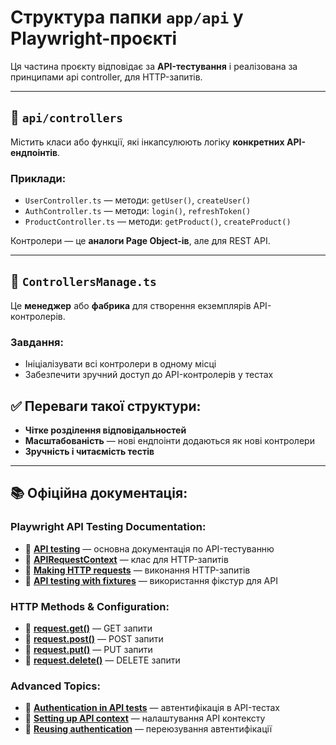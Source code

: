 # Структура папки `app/api` у Playwright-проєкті

Ця частина проєкту відповідає за **API-тестування** і реалізована за принципами api controller, для HTTP-запитів.

---

## 📁 `api/controllers`

Містить класи або функції, які інкапсулюють логіку **конкретних API-ендпоінтів**.

### Приклади:

- `UserController.ts` — методи: `getUser()`, `createUser()`
- `AuthController.ts` — методи: `login()`, `refreshToken()`
- `ProductController.ts` — методи: `getProduct()`, `createProduct()`

Контролери — це **аналоги Page Object-ів**, але для REST API.

---

## 📄 `ControllersManage.ts`

Це **менеджер** або **фабрика** для створення екземплярів API-контролерів.

### Завдання:

- Ініціалізувати всі контролери в одному місці
- Забезпечити зручний доступ до API-контролерів у тестах

## ✅ Переваги такої структури:

- **Чітке розділення відповідальностей**
- **Масштабованість** — нові ендпоінти додаються як нові контролери
- **Зручність і читаємість тестів**

---

## 📚 Офіційна документація:

### **Playwright API Testing Documentation:**

- 🔗 **[API testing](https://playwright.dev/docs/api-testing)** — основна документація по API-тестуванню
- 🔗 **[APIRequestContext](https://playwright.dev/docs/api/class-apirequestcontext)** — клас для HTTP-запитів
- 🔗 **[Making HTTP requests](https://playwright.dev/docs/api-testing#making-http-requests)** — виконання HTTP-запитів
- 🔗 **[API testing with fixtures](https://playwright.dev/docs/api-testing#api-testing-with-fixtures)** — використання фікстур для API

### **HTTP Methods & Configuration:**

- 🔗 **[request.get()](https://playwright.dev/docs/api/class-apirequestcontext#api-request-context-get)** — GET запити
- 🔗 **[request.post()](https://playwright.dev/docs/api/class-apirequestcontext#api-request-context-post)** — POST запити
- 🔗 **[request.put()](https://playwright.dev/docs/api/class-apirequestcontext#api-request-context-put)** — PUT запити
- 🔗 **[request.delete()](https://playwright.dev/docs/api/class-apirequestcontext#api-request-context-delete)** — DELETE запити

### **Advanced Topics:**

- 🔗 **[Authentication in API tests](https://playwright.dev/docs/api-testing#authentication)** — автентифікація в API-тестах
- 🔗 **[Setting up API context](https://playwright.dev/docs/api-testing#setting-up-api-request-context)** — налаштування API контексту
- 🔗 **[Reusing authentication](https://playwright.dev/docs/auth#reuse-authentication-state)** — переюзування автентифікації
